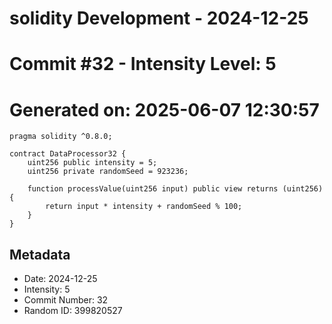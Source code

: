 ﻿# solidity Development - 2024-12-25
# Commit #32 - Intensity Level: 5
# Generated on: 2025-06-07 12:30:57
```solidity
pragma solidity ^0.8.0;

contract DataProcessor32 {
    uint256 public intensity = 5;
    uint256 private randomSeed = 923236;

    function processValue(uint256 input) public view returns (uint256) {
        return input * intensity + randomSeed % 100;
    }
}
```
## Metadata
- Date: 2024-12-25
- Intensity: 5
- Commit Number: 32
- Random ID: 399820527
